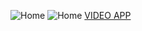 
![Home](https://i.imgur.com/OS4sMOl.jpg)
![Home](https://i.imgur.com/ClQHeB2.jpg)
[VIDEO APP](https://youtu.be/bpZY3zPWeiw)

